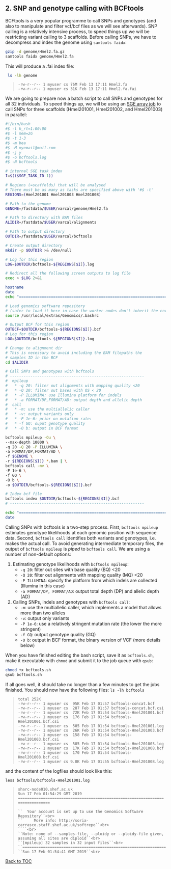 ## 2. SNP and genotype calling with BCFtools
BCFtools is a very popular programme to call SNPs and genotypes (and also to manipulate and filter vcf/bcf files as we will see afterwards). SNP calling is a relatively intensive process, to speed things up we will be restricting variant calling to 3 scaffolds. Before calling SNPs, we have to decompress and index the genome using `samtools faidx`:
```bash
gzip -d genome/Hmel2.fa.gz
samtools faidx genome/Hmel2.fa
```
This will produce a .fai index file:
```bash
 ls -lh genome
```
>``-rw-r--r-- 1 myuser cs 76M Feb 13 17:11 Hmel2.fa``<br>
>``-rw-r--r-- 1 myuser cs 31K Feb 13 17:11 Hmel2.fa.fai``<br>

We are going to prepare now a batch script to call SNPs and genotypes for all 32 individuals. To speed things up, we will be using an [SGE array job](http://docs.hpc.shef.ac.uk/en/latest/parallel/JobArray.html) to call SNPs for three scaffolds (Hmel201001, Hmel201002, and Hmel201003) in parallel:

```bash
#!/bin/bash
#$ -l h_rt=1:00:00
#$ -l mem=2G
#$ -t 1-3
#$ -m bea
#$ -M myemail@mail.com
#$ -j y
#$ -o bcftools.log
#$ -N bcftools

# internal SGE task index
I=$(($SGE_TASK_ID-1))

# Regions (=scaffolds) that will be analysed
# There must be as many as tasks are specified above with '#$ -t'
REGIONS=(Hmel201001 Hmel201003 Hmel201008)

# Path to the genome
GENOME=/fastdata/$USER/varcal/genome/Hmel2.fa

# Path to directory with BAM files
ALIDIR=/fastdata/$USER/varcal/alignments

# Path to output directory
OUTDIR=/fastdata/$USER/varcal/bcftools

# Create output directory
mkdir -p $OUTDIR >& /dev/null

# Log for this region
LOG=$OUTDIR/bcftools-${REGIONS[$I]}.log

# Redirect all the following screen outputs to log file
exec > $LOG 2>&1

hostname
date
echo "=============================================================================="

# Load genomics software repository
# (safer to load it here in case the worker nodes don't inherit the environment)
source /usr/local/extras/Genomics/.bashrc 

# Output BCF for this region
OUTBCF=$OUTDIR/bcftools-${REGIONS[$I]}.bcf
# Log for this region
LOG=$OUTDIR/bcftools-${REGIONS[$I]}.log

# Change to alignment dir
# This is necessary to avoid including the BAM filepaths the 
# samples ID in the BCF 
cd $ALIDIR

# Call SNPs and genotypes with bcftools
# -----------------------------------------------------------
#  mpileup
#   * -q 20: filter out alignments with mapping quality <20
#   * -Q 20: filter out bases with QS < 20
#   * -P ILLUMINA: use Illumina platform for indels
#   * -a FORMAT/DP,FORMAT/AD: output depth and allelic depth
#  call
#   * -m: use the multiallelic caller
#   * -v: output variants only
#   * -P 1e-6: prior on mutation rate: 
#   * -f GQ: ouput genotype quality
#   * -O b: output in BCF format

bcftools mpileup -Ou \
--max-depth 10000 \
-q 20 -Q 20 -P ILLUMINA \
-a FORMAT/DP,FORMAT/AD \
-f $GENOME \
-r ${REGIONS[$I]} *.bam | \
bcftools call -mv \
-P 1e-6 \
-f GQ \
-O b \
-o $OUTDIR/bcftools-${REGIONS[$I]}.bcf

# Index bcf file
bcftools index $OUTDIR/bcftools-${REGIONS[$I]}.bcf
# -----------------------------------------------------------

echo "=============================================================================="
date
```
Calling SNPs with bcftools is a two-step process. First, `bcftools mpileup` estimates genotype likelihoods at each genomic position with sequence data. Second, `bcftools call` identifies both variants and genotypes, i.e. makes the actual call. To avoid generating intermediate temporary files, the output of `bcftools mpileup` is *piped* to `bcftools call`. We are using a number of non-default options:
1. Estimating genotype likelihoods with `bcftools mpileup`:
   * `-q 20`: filter out sites with base quality (BQ) <20
   * `-Q 20`: filter out alignments with mapping quality (MQ) <20
   * `-P ILLUMINA`: specify the platform from which indels are collected (Illumina in this case)
   * `-a FORMAT/DP, FORMAT/AD`: output total depth (DP) and allelic depth (AD)
2. Calling SNPs, indels and genotypes with `bcftools call`:
   * `-m`: use the multiallelic caller, which implements a model that allows more than two alleles
   * `-v`: output only variants
   * `-P 1e-6`: use a relatively stringent mutation rate (the lower the more stringent)
   * `-f GQ`: output genotype quality (GQ)
   * `-O b`: output in BCF format, the binary version of VCF (more details below)

When you have finished editing the bash script, save it as `bcftools.sh`, make it executable with `chmod` and submit it to the job queue with `qsub`:
```bash
chmod +x bcftools.sh
qsub bcftools.sh
```
If all goes well, it should take no longer than a few minutes to get the jobs finished. You should now have the following files:
```ls -lh bcftools```

>``total 252K``<br>
>``-rw-r--r-- 1 myuser cs  95K Feb 17 01:57 bcftools-concat.bcf``<br>
>``-rw-r--r-- 1 myuser cs  287 Feb 17 01:57 bcftools-concat.bcf.csi``<br>
>``-rw-r--r-- 1 myuser cs  72K Feb 17 01:54 bcftools-Hmel201001.bcf``<br>
>``-rw-r--r-- 1 myuser cs  176 Feb 17 01:54 bcftools-Hmel201001.bcf.csi``<br>
>``-rw-r--r-- 1 myuser cs  505 Feb 17 01:54 bcftools-Hmel201001.log``<br>
>``-rw-r--r-- 1 myuser cs  26K Feb 17 01:54 bcftools-Hmel201003.bcf``<br>
>``-rw-r--r-- 1 myuser cs  158 Feb 17 01:54 bcftools-Hmel201003.bcf.csi``<br>
>``-rw-r--r-- 1 myuser cs  505 Feb 17 01:54 bcftools-Hmel201003.log``<br>
>``-rw-r--r-- 1 myuser cs  17K Feb 17 01:54 bcftools-Hmel201008.bcf``<br>
>``-rw-r--r-- 1 myuser cs  170 Feb 17 01:54 bcftools-Hmel201008.bcf.csi``<br>
>``-rw-r--r-- 1 myuser cs 9.0K Feb 17 01:55 bcftools-Hmel201008.log``<br>

and the content of the logfiles should look like this:

```less bcftools/bcftools-Hmel201001.log ```

>``sharc-node010.shef.ac.uk``<br>
>``Sun 17 Feb 01:54:29 GMT 2019``<br>
>``==============================================================================``<br>
>````<br>
>``  Your account is set up to use the Genomics Software Repository``<br>
>``     More info: http://soria-carrasco.staff.shef.ac.uk/softrepo``<br>
>````<br>
>``Note: none of --samples-file, --ploidy or --ploidy-file given, assuming all sites are diploid``<br>
>``[mpileup] 32 samples in 32 input files``<br>
>``==============================================================================``<br>
>``Sun 17 Feb 01:54:41 GMT 2019``<br>

[Back to TOC](index.md)
